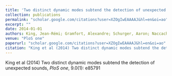 ```yaml
---
title: 'Two distinct dynamic modes subtend the detection of unexpected sounds'
collection: publications
permalink: "scholar.google.com/citations?user=XZOgIwEAAAAJ&hl=en&oi=ao"
excerpt: ""
date: 2014-01-01
authors: King, Jean-Rémi; Gramfort, Alexandre; Schurger, Aaron; Naccache, Lionel; Dehaene, Stanislas; 
venue: "PloS one"
paperurl: "scholar.google.com/citations?user=XZOgIwEAAAAJ&hl=en&oi=ao"
citation: "King et al (2014) Two distinct dynamic modes subtend the detection of unexpected sounds, <i>PloS one</i>, 9.0(1): e85791"
---
```

King et al (2014) Two distinct dynamic modes subtend the detection of unexpected sounds, <i>PloS one</i>, 9.0(1): e85791

